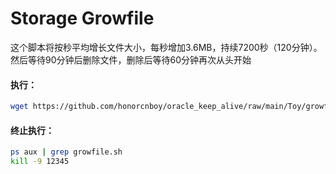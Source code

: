# Storage Growfile
 
这个脚本将按秒平均增长文件大小，每秒增加3.6MB，持续7200秒（120分钟）。然后等待90分钟后删除文件，删除后等待60分钟再次从头开始

#### 执行：
```bash
wget https://github.com/honorcnboy/oracle_keep_alive/raw/main/Toy/growfile.sh && chmod +x growfile.sh && nohup ./growfile.sh &
```

#### 终止执行：
```bash
ps aux | grep growfile.sh
kill -9 12345
```
